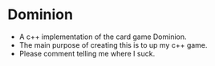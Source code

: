 Dominion
========

* A c++ implementation of the card game Dominion.
* The main purpose of creating this is to up my c++ game.
* Please comment telling me where I suck.
